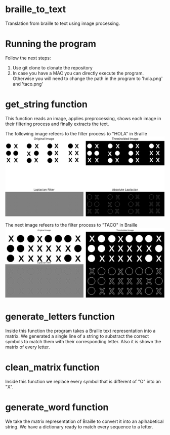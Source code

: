 # braille_to_text
Translation from braille to text using image processing.

# Running the program
Follow the next steps:
1. Use git clone to clonate the repository
2. In case you have a MAC you can directly execute the program. Otherwise you will need to change the path in the program to 'hola.png' and 'taco.png'

# get_string function
This function reads an image, applies preprocessing, shows each image in their filtering process and finally extracts the text.

The following image refeers to the filter process to "HOLA" in Braille
!["HOLA-Braille"](holaBraille.png)

The next image refeers to the filter process to "TACO" in Braille
!["TACO-Braille"](tacoBraille.png)

# generate_letters function
Inside this function the program takes a Braille text representation into a matrix.
We generated a single line of a string to substract the correct symbols to match them with their corresponding letter. Also it is shown the matrix of every letter.

# clean_matrix function
Inside this function we replace every symbol that is different of "O" into an "X".

# generate_word function
We take the matrix representation of Braille to convert it into an aplhabetical string. We have a dictionary ready to match every sequence to a letter.
